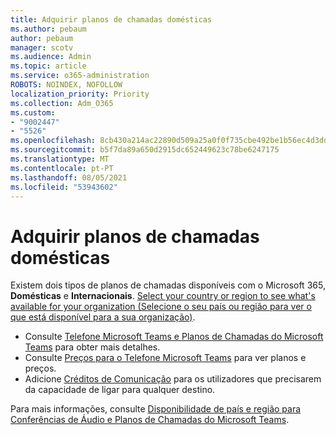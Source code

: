 ```yaml
---
title: Adquirir planos de chamadas domésticas
ms.author: pebaum
author: pebaum
manager: scotv
ms.audience: Admin
ms.topic: article
ms.service: o365-administration
ROBOTS: NOINDEX, NOFOLLOW
localization_priority: Priority
ms.collection: Adm_O365
ms.custom:
- "9002447"
- "5526"
ms.openlocfilehash: 8cb430a214ac22890d509a25a0f0f735cbe492be1b56ec4d3ddfbb3f15ff476d
ms.sourcegitcommit: b5f7da89a650d2915dc652449623c78be6247175
ms.translationtype: MT
ms.contentlocale: pt-PT
ms.lasthandoff: 08/05/2021
ms.locfileid: "53943602"
---
```

# <a name="purchase-domestic-calling-plans"></a>Adquirir planos de chamadas domésticas

Existem dois tipos de planos de chamadas disponíveis com o Microsoft 365, **Domésticas** e **Internacionais**. [Select your country or region to see what's available for your organization (Selecione o seu país ou região para ver o que está disponível para a sua organização)](https://docs.microsoft.com/MicrosoftTeams/country-and-region-availability-for-audio-conferencing-and-calling-plans/country-and-region-availability-for-audio-conferencing-and-calling-plans#select-your-country-or-region-to-see-whats-available-for-your-organization).

- Consulte [Telefone Microsoft Teams e Planos de Chamadas do Microsoft Teams](https://docs.microsoft.com/MicrosoftTeams/calling-plan-landing-page) para obter mais detalhes.
- Consulte [Preços para o Telefone Microsoft Teams](https://www.microsoft.com/microsoft-365/microsoft-teams/voice-calling#Requirements) para ver planos e preços.
- Adicione [Créditos de Comunicação](https://docs.microsoft.com/MicrosoftTeams/country-and-region-availability-for-audio-conferencing-and-calling-plans/country-and-region-availability-for-audio-conferencing-and-calling-plans#communications-credits) para os utilizadores que precisarem da capacidade de ligar para qualquer destino.

Para mais informações, consulte [Disponibilidade de país e região para Conferências de Áudio e Planos de Chamadas do Microsoft Teams](https://docs.microsoft.com/MicrosoftTeams/country-and-region-availability-for-audio-conferencing-and-calling-plans/country-and-region-availability-for-audio-conferencing-and-calling-plans). 
